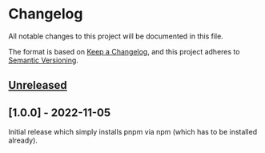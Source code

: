 # Changelog

All notable changes to this project will be documented in this file.

The format is based on [Keep a Changelog](https://keepachangelog.com/en/1.0.0/),
and this project adheres to [Semantic Versioning](https://semver.org/spec/v2.0.0.html).

## [Unreleased]

## [1.0.0] - 2022-11-05

Initial release which simply installs pnpm via npm (which has to be installed already).

[unreleased]: https://github.com/NicoVIII/devcontainer-features/compare/v1.0.0...HEAD
[1.0.01]: https://github.com/NicoVIII/devcontainer-features/releases/tag/v1.0.0
